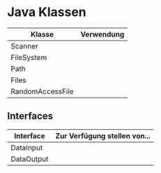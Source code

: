 # Java Klassen

| Klasse | Verwendung |
|--------|------------|
| Scanner |           |
| FileSystem |        |
| Path       |        |
| Files      |        |
| RandomAccessFile |  |

## Interfaces

| Interface | Zur Verfügung stellen von... |
|-----------|------------------------------|
| DataInput |                              |
| DataOutput |                             |
